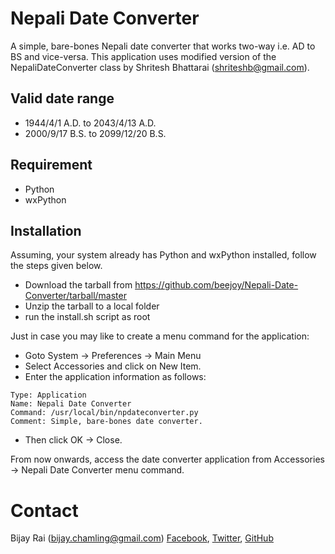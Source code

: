 # Nepali Date Converter

A simple, bare-bones Nepali date converter that works two-way i.e. AD to BS and vice-versa. This application uses modified version of the NepaliDateConverter class by Shritesh Bhattarai (shriteshb@gmail.com).


## Valid date range

* 1944/4/1 A.D. to 2043/4/13 A.D.
* 2000/9/17 B.S. to 2099/12/20 B.S.


## Requirement

* Python
* wxPython


## Installation

Assuming, your system already has Python and wxPython installed, follow the steps given below.

* Download the tarball from https://github.com/beejoy/Nepali-Date-Converter/tarball/master
* Unzip the tarball to a local folder
* run the install.sh script as root

Just in case you may like to create a menu command for the application:

* Goto System -> Preferences -> Main Menu
* Select Accessories and click on New Item.
* Enter the application information as follows:

```
Type: Application
Name: Nepali Date Converter
Command: /usr/local/bin/npdateconverter.py
Comment: Simple, bare-bones date converter.
```

* Then click OK -> Close.

From now onwards, access the date converter application from Accessories -> Nepali Date Converter menu command.


# Contact

Bijay Rai (bijay.chamling@gmail.com)
[Facebook](http://facebook.com/b33j0y), [Twitter](http://twitter.com/#!/b33j0y), [GitHub](http://github.com/beejoy)
